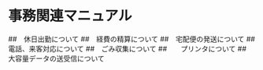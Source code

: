 # 事務関連マニュアル
##　休日出勤について
##　経費の精算について
##　宅配便の発送について
##　電話、来客対応について
##　ごみ収集について
##　　プリンタについて
##　大容量データの送受信について